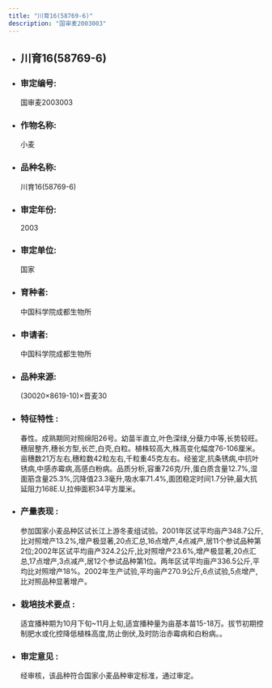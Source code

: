 ```yaml
---
title: "川育16(58769-6)"
description: "国审麦2003003"
---
```

* ## 川育16(58769-6)
* ###  审定编号:  
   国审麦2003003

*  ### 作物名称:  
   小麦

*   ###  品种名称: 
    川育16(58769-6)

*   ### 审定年份: 
    2003

*   ### 审定单位:  
    国家

*   ### 育种者:  
    中国科学院成都生物所

*   ### 申请者:  
    中国科学院成都生物所

*   ### 品种来源:  
    (30020×8619-10)×晋麦30

*   ### 特征特性 : 
    春性。成熟期同对照绵阳26号。幼苗半直立,叶色深绿,分蘖力中等,长势较旺。穗层整齐,穗长方型,长芒,白壳,白粒。植株较高大,株高变化幅度76-106厘米。亩穗数21万左右,穗粒数42粒左右,千粒重45克左右。经鉴定,抗条锈病,中抗叶锈病,中感赤霉病,高感白粉病。品质分析,容重726克/升,蛋白质含量12.7%,湿面筋含量25.3%,沉降值23.3毫升,吸水率71.4%,面团稳定时间1.7分钟,最大抗延阻力168E.U,拉伸面积34平方厘米。

*   ### 产量表现 : 
    参加国家小麦品种区试长江上游冬麦组试验。2001年区试平均亩产348.7公斤,比对照增产13.2%,增产极显著,20点汇总,16点增产,4点减产,居11个参试品种第2位;2002年区试平均亩产324.2公斤,比对照增产23.6%,增产极显著,20点汇总,17点增产,3点减产,居12个参试品种第1位。两年区试平均亩产336.5公斤,平均比对照增产18%。2002年生产试验,平均亩产270.9公斤,6点试验,5点增产,比对照品种显著增产。

*   ### 栽培技术要点 : 
    适宜播种期为10月下旬~11月上旬,适宜播种量为亩基本苗15-18万。拔节初期控制肥水或化控降低植株高度,防止倒伏,及时防治赤霉病和白粉病。。

*   ### 审定意见 : 
    经审核，该品种符合国家小麦品种审定标准，通过审定。
